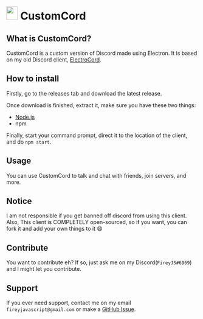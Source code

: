 # <img src="https://github.com/fireyjs/CustomCord/blob/main/logo.png?raw=true" width="30" height="35"> CustomCord
## What is CustomCord?
CustomCord is a custom version of Discord made using Electron. It is based on my old Discord client, [ElectroCord](https://github.com).

## How to install
Firstly, go to the releases tab and download the latest release.

Once download is finished, extract it, make sure you have these two things:
- [Node.js](https://nodejs.org)
- npm

Finally, start your command prompt, direct it to the location of the client, and do ``npm start``.

## Usage
You can use CustomCord to talk and chat with friends, join servers, and more.

## Notice
I am not responsible if you get banned off discord from using this client.
Also, This client is COMPLETELY open-sourced, so if you want, you can fork it and add your own things to it :smile:

## Contribute
You want to contribute eh? If so, just ask me on my Discord(``FireyJS#6969``) and I might let you contribute. 

## Support
If you ever need support, contact me on my email ``fireyjavascript@gmail.com`` or make a [GitHub Issue](https://github.com/fireyjs/CustomCord/issues).
